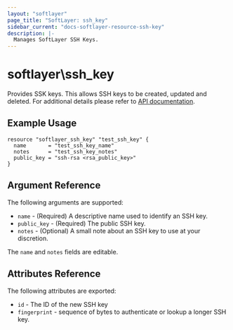 ```yaml
---
layout: "softlayer"
page_title: "SoftLayer: ssh_key"
sidebar_current: "docs-softlayer-resource-ssh-key"
description: |-
  Manages SoftLayer SSH Keys.
---
```


# softlayer\ssh_key

Provides SSK keys. This allows SSH keys to be created, updated and deleted.
For additional details please refer to [API documentation](http://sldn.softlayer.com/reference/datatypes/SoftLayer_Security_Ssh_Key).

## Example Usage

```hcl
resource "softlayer_ssh_key" "test_ssh_key" {
  name       = "test_ssh_key_name"
  notes      = "test_ssh_key_notes"
  public_key = "ssh-rsa <rsa_public_key>"
}
```

## Argument Reference

The following arguments are supported:

* `name` - (Required) A descriptive name used to identify an SSH key.
* `public_key` - (Required) The public SSH key.
* `notes` - (Optional) A small note about an SSH key to use at your discretion.

The `name` and `notes` fields are editable.

## Attributes Reference

The following attributes are exported:

* `id` - The ID of the new SSH key
* `fingerprint` - sequence of bytes to authenticate or lookup a longer SSH key.
